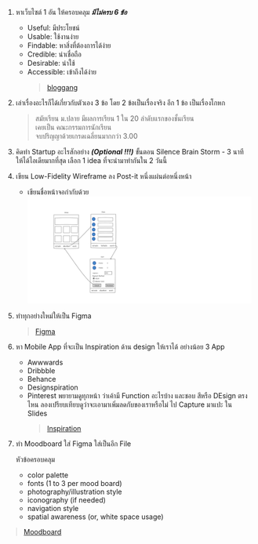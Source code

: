 1. หาเว็บไซต์ 1 อัน ให้ครอบคลุม **_มีไม่ครบ 6 ข้อ_**

   - Useful: มีประโยชน์
   - Usable: ใช้งานง่าย
   - Findable: หาสิ่งที่ต้องการได้ง่าย
   - Credible: น่าเชื่อถือ
   - Desirable: น่าใช้
   - Accessible: เข้าถึงได้ง่าย
     > [bloggang](https://www.bloggang.com/)

2. เล่าเรื่องอะไรก็ได้เกี่ยวกับตัวเอง 3 ข้อ โดย 2 ข้อเป็นเรื่องจริง อีก 1 ข้อ เป็นเรื่องโกหก

   > สมัยเรียน ม.ปลาย มีผลการเรียน 1 ใน 20 ลำดับแรกของชั้นเรียน  
   > เคยเป็น คณะกรรมการนักเรียน  
   > จบปริญญาด้วยเกรดเฉลี่ยนมากกว่า 3.00

3. คิดทำ Startup อะไรสักอย่าง **_(Optional !!!)_**
   ขั้นตอน
   Silence Brain Storm - 3 นาที ให้ได้ไอเดียมากที่สุด
   เลือก 1 idea ที่จะนำมาทำกันใน 2 วันนี้

4. เขียน Low-Fidelity Wireframe ลง Post-it หนึ่งแผ่นต่อหนึ่งหน้า

   - เขียนชื่อหน้าจอกำกับด้วย  
     ![low-fidelity](./low-fidelity.png)

5. ทำทุกอย่างใหม่ให้เป็น Figma

   > [Figma](https://www.figma.com/file/x9J1oK0uaYDZwaNj14VGm9/cc5-ux-ui-figma)

6. หา Mobile App ที่จะเป็น Inspiration ด้าน design ให้เราได้ อย่างน้อย 3 App

   - Awwwards
   - Dribbble
   - Behance
   - Designspiration
   - Pinterest
     พยายามดูทุกหน้า ว่าเค้ามี Function อะไรบ้าง และชอบ สีหรือ DEsign ตรงไหน ลองเปรียบเทียบดูว่าจะเอามาเพิ่มลดกับของเราหรือไม่ ไป Capture มาแปะ ใน Slides
     > [Inspiration](https://docs.google.com/presentation/d/1UqqKXoQc5CvIUJn3CVf5hUe0zacky6ngpEOZaJu2glM/edit?usp=sharing)

7. ทำ Moodboard ใส่ Figma ใส่เป็นอีก File

   หัวข้อครอบคลุม

   - color palette
   - fonts (1 to 3 per mood board)
   - photography/illustration style
   - iconography (if needed)
   - navigation style
   - spatial awareness (or, white space usage)

> [Moodboard](https://docs.google.com/presentation/d/1nmcrzJWSBoQOxRg49WLvr-VJq9YVKEKZGo09neLNcXI/edit?usp=sharing)
